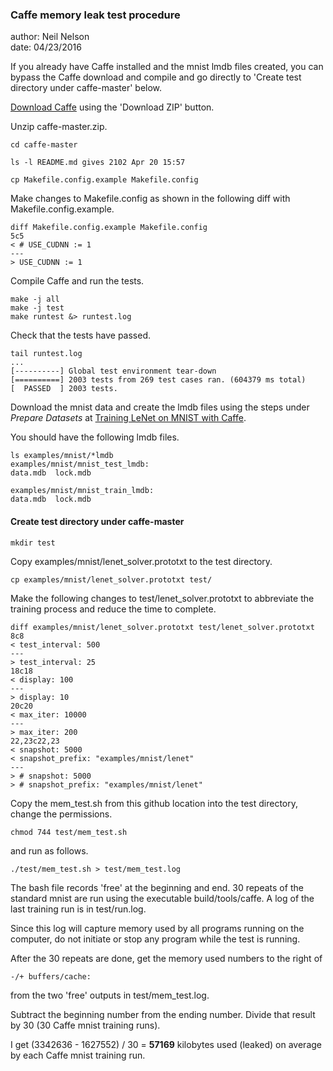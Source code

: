   
### Caffe memory leak test procedure  
  
author: Neil Nelson  
date: 04/23/2016  

If you already have Caffe installed and the mnist lmdb files created, you can bypass the Caffe download and compile and go directly to 'Create test directory under caffe-master' below.

[Download Caffe](https://github.com/BVLC/caffe) using the 'Download ZIP' button.  
 
Unzip caffe-master.zip.

```
cd caffe-master  
  
ls -l README.md gives 2102 Apr 20 15:57  

cp Makefile.config.example Makefile.config
```

Make changes to Makefile.config as shown in the following diff with Makefile.config.example.  
```
diff Makefile.config.example Makefile.config  
5c5
< # USE_CUDNN := 1
---
> USE_CUDNN := 1
```

Compile Caffe and run the tests.
```
make -j all  
make -j test  
make runtest &> runtest.log  
```

Check that the tests have passed.
```
tail runtest.log  
...  
[----------] Global test environment tear-down  
[==========] 2003 tests from 269 test cases ran. (604379 ms total)  
[  PASSED  ] 2003 tests.  
```

Download the mnist data and create the lmdb files using the steps under _Prepare Datasets_ at [Training LeNet on MNIST with Caffe](http://caffe.berkeleyvision.org/gathered/examples/mnist.html).

You should have the following lmdb files.
```
ls examples/mnist/*lmdb  
examples/mnist/mnist_test_lmdb:  
data.mdb  lock.mdb  
  
examples/mnist/mnist_train_lmdb:  
data.mdb  lock.mdb  
```

#### Create test directory under caffe-master
```
mkdir test  
```

Copy examples/mnist/lenet_solver.prototxt to the test directory.  
```
cp examples/mnist/lenet_solver.prototxt test/  
```

Make the following changes to test/lenet_solver.prototxt to abbreviate the training process and reduce the time to complete.  
```
diff examples/mnist/lenet_solver.prototxt test/lenet_solver.prototxt
8c8
< test_interval: 500
---
> test_interval: 25
18c18
< display: 100
---
> display: 10
20c20
< max_iter: 10000
---
> max_iter: 200
22,23c22,23
< snapshot: 5000
< snapshot_prefix: "examples/mnist/lenet"
---
> # snapshot: 5000
> # snapshot_prefix: "examples/mnist/lenet"  
```

Copy the mem_test.sh from this github location into the test directory, change the permissions.  
```
chmod 744 test/mem_test.sh  
```

and run as follows.  
```
./test/mem_test.sh > test/mem_test.log  
```
The bash file records 'free' at the beginning and end. 30 repeats of the standard mnist are run using the executable build/tools/caffe. A log of the last training run is in test/run.log.  
  
Since this log will capture memory used by all programs running on the computer, do not initiate or stop any program while the test is running.  
  
After the 30 repeats are done, get the memory used numbers to the right of

```
-/+ buffers/cache:
```

from the two 'free' outputs in test/mem_test.log.  
  
Subtract the beginning number from the ending number. Divide that result by 30 (30 Caffe mnist training runs).  
  
I get (3342636 - 1627552) / 30 = **57169** kilobytes used (leaked) on average by each Caffe mnist training run.  
